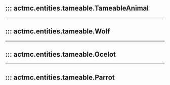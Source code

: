 ## ::: actmc.entities.tameable.TameableAnimal
---
## ::: actmc.entities.tameable.Wolf
---
## ::: actmc.entities.tameable.Ocelot
---
## ::: actmc.entities.tameable.Parrot